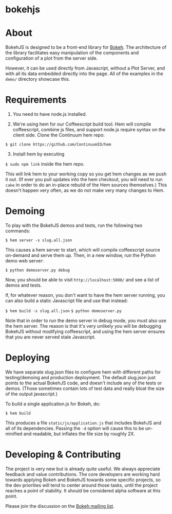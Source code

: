 bokehjs
=======

About
=====

BokehJS is designed to be a front-end library for
[Bokeh](http://github.com/ContinuumIO/bokeh).  The architecture of the library
facilitates easy manipulation of the components and configuration of a plot
from the server side.

However, it can be used directly from Javascript, without a Plot Server, and
with all its data embedded directly into the page.  All of the examples in
the `demo/` directory showcase this.

Requirements
============

1. You need to have node.js installed.

2. We're using hem for our Coffeescript build tool.  Hem will compile
coffeescript, combine js files, and support node.js require syntax on the
client side.  Clone the Continuum hem repo: 

`$ git clone https://github.com/ContinuumIO/hem`

3. Install hem by executing

`$ sudo npm link` inside the hem repo.  

This will link hem to your working copy so you get hem changes as we push it out.
(If ever you pull updates into the hem checkout, you will need to run `cake` in
order to do an in-place rebuild of the Hem sources themselves.)  This doesn't
happen very often, as we do not make very many changes to Hem.

Demoing
=======

To play with the BokehJS demos and tests, run the following two commands:

`$ hem server -s slug.all.json`

This causes a hem server to start, which will compile coffeescript source
on-demand and serve them up.  Then, in a new window, run the Python 
demo web server:

`$ python demoserver.py debug`

Now, you should be able to visit `http://localhost:5000/` and see a list
of demos and tests.

If, for whatever reason, you don't want to have the hem server running, you 
can also build a static Javascript file and use that instead:

`$ hem build -s slug.all.json`
`$ python demoserver.py`

Note that in order to run the demo server in debug mode, you must also use
the hem server.  The reason is that it's very unlikely you will be debugging
BokehJS without modifying coffeescript, and using the hem server ensures
that you are never served stale Javascript.


Deploying
=========

We have separate slug.json files to configure hem with different paths for
testing/demoing and production deployment.  The default slug.json just 
points to the actual BokehJS code, and doesn't include any of the tests
or demos.  (Those sometimes contain lots of test data and really bloat
the size of the output javascript.)

To build a single application.js for Bokeh, do:

`$ hem build`

This produces a file `static/js/application.js` that includes BokehJS
and all of its dependencies.  Passing the `-d` option will cause this
to be un-minified and readable, but inflates the file size by roughly 2X.

Developing & Contributing
=========================

The project is very new but is already quite useful.  We always appreciate
feedback and value contributions.  The core developers are working hard towards
applying Bokeh and BokehJS towards some specific projects, so the dev priorities
will tend to center around those tasks, until the project reaches a point of
stability.  It should be considered alpha software at this point.

Please join the discussion on the [Bokeh mailing list](https://groups.google.com/a/continuum.io/forum/#!forum/bokeh).


